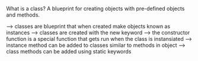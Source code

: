 What is a class?
A blueprint for creating objects with pre-defined objects and methods.

--> classes are blueprint that when created make objects known as instances
--> classes are created with the new keyword
--> the constructor function is a special function that gets run when the class is instansiated
--> instance method can be added to classes similar to methods in object
--> class methods can be added using static keywords